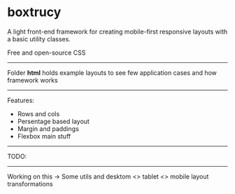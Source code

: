 # boxtrucy

A light front-end framework for creating mobile-first responsive layouts with a basic utility classes. 

Free and open-source CSS


-------------------------------------------------------

Folder __html__ holds example layouts to see few application cases and how framework works


-------------------------------------------------------
Features:
- Rows and cols
- Persentage based layout
- Margin and paddings
- Flexbox main stuff


-------------------------------------------------------
TODO:



-------------------------------------------------------
Working on this -> Some utils and desktom <> tablet <> mobile layout transformations
